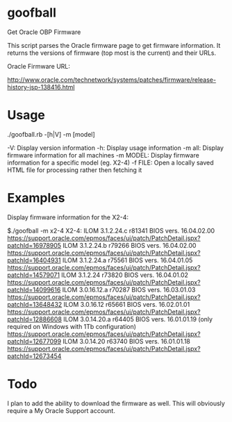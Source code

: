 goofball
========

Get Oracle OBP Firmware 

This script parses the Oracle firmware page to get firmware information.
It returns the versions of firmware (top most is the current) and their
URLs.

Oracle Firmware URL:

http://www.oracle.com/technetwork/systems/patches/firmware/release-history-jsp-138416.html

Usage
=====

  ./goofball.rb -[h|V] -m [model]

  -V:       Display version information
  -h:       Display usage information
  -m all:   Display firmware information for all machines
  -m MODEL: Display firmware information for a specific model (eg. X2-4)
  -f FILE:  Open a locally saved HTML file for processing rather then fetching it

Examples
========

Display firmware information for the X2-4:

  $./goofball -m x2-4
  X2-4:
  ILOM 3.1.2.24.c r81341 BIOS vers. 16.04.02.00
  https://support.oracle.com/epmos/faces/ui/patch/PatchDetail.jspx?patchId=16978905
  ILOM 3.1.2.24.b r79266 BIOS vers. 16.04.02.00
  https://support.oracle.com/epmos/faces/ui/patch/PatchDetail.jspx?patchId=16404931
  ILOM 3.1.2.24.a r75561 BIOS vers. 16.04.01.05
  https://support.oracle.com/epmos/faces/ui/patch/PatchDetail.jspx?patchId=14579071
  ILOM 3.1.2.24 r73820 BIOS vers. 16.04.01.02
  https://support.oracle.com/epmos/faces/ui/patch/PatchDetail.jspx?patchId=14099616
  ILOM 3.0.16.12.a r70287 BIOS vers. 16.03.01.03
  https://support.oracle.com/epmos/faces/ui/patch/PatchDetail.jspx?patchId=13648432
  ILOM 3.0.16.12 r65661 BIOS vers. 16.02.01.01
  https://support.oracle.com/epmos/faces/ui/patch/PatchDetail.jspx?patchId=12886608
  ILOM 3.0.14.20.a r64405 BIOS vers. 16.01.01.19 (only required on Windows with 1Tb configuration)
  https://support.oracle.com/epmos/faces/ui/patch/PatchDetail.jspx?patchId=12677099
  ILOM 3.0.14.20 r63740 BIOS vers. 16.01.01.18
  https://support.oracle.com/epmos/faces/ui/patch/PatchDetail.jspx?patchId=12673454

Todo
====

I plan to add the ability to download the firmware as well.
This will obviously require a My Oracle Support account.
